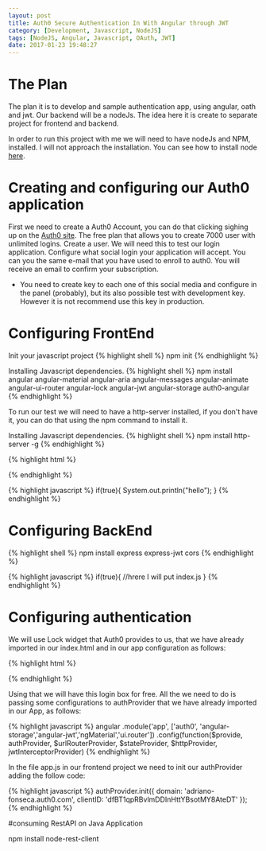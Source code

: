```yaml
---
layout: post
title: Auth0 Secure Authentication In With Angular through JWT
category: [Development, Javascript, NodeJS]
tags: [NodeJS, Angular, Javascript, OAuth, JWT]
date: 2017-01-23 19:48:27
---
```


# The Plan

The plan it is to develop and sample authentication app, using angular, oath and jwt. Our backend will be a nodeJs. The idea here it is create to separate project for frontend and backend.

In order to run this project with me we will need to have nodeJs and NPM, installed. I will not approach the installation. You can see how to install node [here].    


# Creating and configuring our Auth0 application

First we need to create a Auth0 Account, you can do that clicking sighing up on the [Auth0 site].
The free plan that allows you to create 7000 user with unlimited logins. 
Create a user. We will need this to test our login application. 
Configure what social login your application will accept. You can you the same e-mail that you have used to enroll to auth0. You will receive an email to confirm your subscription.


- You need to create key to each one of this social media and configure in the panel (probably), but its also possible test with development key. However it is not recommend use this key in production.


# Configuring FrontEnd


Init your javascript project
{% highlight shell %}
npm init
{% endhighlight %}

Installing Javascript dependencies. 
{% highlight shell %}
npm install angular angular-material angular-aria angular-messages angular-animate angular-ui-router angular-lock angular-jwt angular-storage auth0-angular
{% endhighlight %}

To run our test we will need to have a http-server installed, if you don't have it, you can do that using the npm command to install it.

Installing Javascript dependencies. 
{% highlight shell %}
npm install http-server -g
{% endhighlight %}


   
{% highlight html %}
<!DOCTYPE html>
<html class="no-js">
  <head>
  <title>Angular Auth</title>
  </head>
  <body>

   </body>
</html>

{% endhighlight %}   

{% highlight javascript %}
if(true){
	System.out.println("hello");
}
{% endhighlight %}


# Configuring BackEnd

{% highlight shell %}
npm install express express-jwt cors
{% endhighlight %}


{% highlight javascript %}
if(true){
	//hrere I will put index.js
}
{% endhighlight %}


# Configuring authentication

We will use Lock widget that Auth0 provides to us, that we have already imported in our index.html and in our app configuration as follows:

{% highlight html %}
<script type="text/javascript" src="https://cdn.auth0.com/js/lock/10.8/lock.min.js"></script>
{% endhighlight %}   

Using that we will have this login box for free. All the we need to do is passing some configurations to authProvider that we have already imported in our App, as follows:

{% highlight javascript %}
angular
	.module('app', ['auth0', 'angular-storage','angular-jwt','ngMaterial','ui.router'])
	.config(function($provide, authProvider, $urlRouterProvider, $stateProvider, $httpProvider, jwtInterceptorProvider)
{% endhighlight %}

In the file app.js in our frontend project we need to init our authProvider adding the follow code:

{% highlight javascript %}
	authProvider.init({
			domain: 'adriano-fonseca.auth0.com',
			clientID: 'dfBT1qpRBvlmDDInHttYBsotMY8AteDT'
	});
{% endhighlight %}

#consuming RestAPI on Java Application

npm install node-rest-client

   
[Auth0 site]:http://auth0.com/angular
[Here]:http://tecadmin.net/install-latest-nodejs-npm-on-ubuntu/#